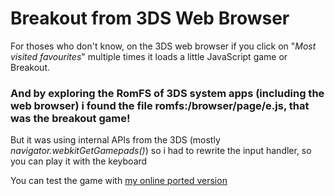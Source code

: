 # Breakout from 3DS Web Browser

For thoses who don't know, on the 3DS web browser if you click on "*Most visited favourites*" multiple times it loads a little JavaScript game or Breakout.

### And by exploring the RomFS of 3DS system apps (including the web browser) i found the file **romfs:/browser/page/e.js**, that was the breakout game!

But it was using internal APIs from the 3DS (mostly *navigator.webkitGetGamepads()*) so i had to rewrite the input handler, so you can play it with the keyboard

You can test the game with [my online ported version](https://atexbg.github.io/breakout-3ds-browser)
